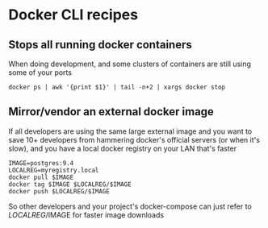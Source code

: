 # Docker CLI recipes

## Stops all running docker containers

When doing development, and some clusters of containers are still using some of your ports

```
docker ps | awk '{print $1}' | tail -n+2 | xargs docker stop
```

## Mirror/vendor an external docker image

If all developers are using the same large external image and you want to save 10+ developers
from hammering docker's official servers (or when it's slow), and you have a local docker registry
on your LAN that's faster

```
IMAGE=postgres:9.4
LOCALREG=myregistry.local
docker pull $IMAGE
docker tag $IMAGE $LOCALREG/$IMAGE
docker push $LOCALREG/$IMAGE
```
So other developers and your project's docker-compose can just refer to $LOCALREG/$IMAGE for faster
image downloads
